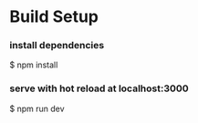 # Build Setup
### install dependencies
$ npm install

### serve with hot reload at localhost:3000
$ npm run dev